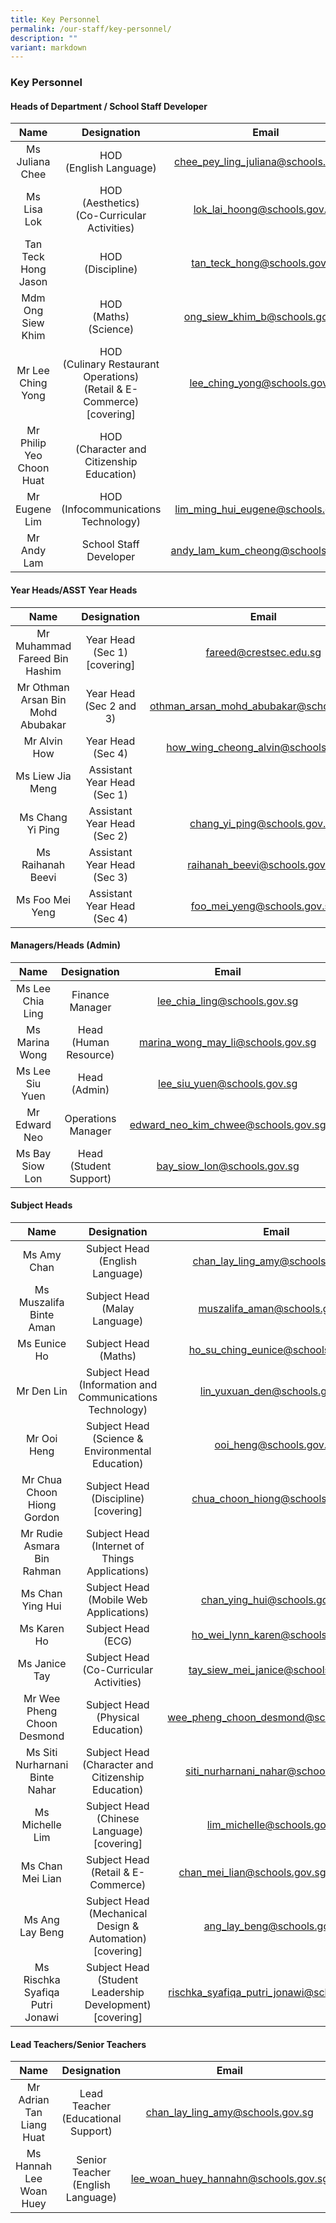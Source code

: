 ```yaml
---
title: Key Personnel
permalink: /our-staff/key-personnel/
description: ""
variant: markdown
---
```

### Key Personnel

#### Heads of Department / School Staff Developer

| Name | Designation | Email |
|:---:|:---:|:---:|
| Ms Juliana Chee | HOD<br>(English Language) | chee_pey_ling_juliana@schools.gov.sg |
| Ms Lisa Lok | HOD<br>(Aesthetics)<br>(Co-Curricular Activities) | lok_lai_hoong@schools.gov.sg |
| Tan Teck Hong Jason | HOD<br>(Discipline) | tan_teck_hong@schools.gov.sg |
| Mdm Ong Siew Khim | HOD<br>(Maths)<br>(Science) | ong_siew_khim_b@schools.gov.sg |
| Mr Lee Ching Yong | HOD<br>(Culinary Restaurant Operations)<br>(Retail &amp; E-Commerce) [covering]<br> | lee_ching_yong@schools.gov.sg |
| Mr Philip Yeo Choon Huat | HOD<br>(Character and Citizenship Education) |  |
| Mr Eugene Lim | HOD<br>(Infocommunications Technology) | lim_ming_hui_eugene@schools.gov.sg |
| Mr Andy Lam | School Staff Developer | andy_lam_kum_cheong@schools.gov.sg |

 
#### Year Heads/ASST Year Heads

| Name | Designation | Email |
|:---:|:---:|:---:|
| Mr Muhammad Fareed Bin Hashim | Year Head <br>(Sec 1) [covering] | fareed@crestsec.edu.sg |
| Mr Othman Arsan Bin Mohd Abubakar | Year Head <br>(Sec 2 and 3) | othman_arsan_mohd_abubakar@schools.gov.sg |
| Mr Alvin How | Year Head <br>(Sec 4) | how_wing_cheong_alvin@schools.gov.sg |
| Ms Liew Jia Meng | Assistant Year Head <br>(Sec 1) |  |
| Ms Chang Yi Ping |  Assistant Year Head <br>(Sec 2) | chang_yi_ping@schools.gov.sg |
| Ms Raihanah Beevi |Assistant Year Head <br>(Sec 3) | raihanah_beevi@schools.gov.sg |
| Ms Foo Mei Yeng |  Assistant Year Head <br>(Sec 4) | foo_mei_yeng@schools.gov.sg |


#### Managers/Heads (Admin)

| Name | Designation | Email |
|:---:|:---:|:---:|
| Ms Lee Chia Ling | Finance Manager | lee_chia_ling@schools.gov.sg |
| Ms Marina Wong | Head (Human Resource) | marina_wong_may_li@schools.gov.sg |
| Ms Lee Siu Yuen | Head (Admin) | lee_siu_yuen@schools.gov.sg |
| Mr Edward Neo | Operations Manager |edward_neo_kim_chwee@schools.gov.sg |
| Ms Bay Siow Lon | Head (Student Support) | bay_siow_lon@schools.gov.sg |


#### Subject Heads

| Name | Designation | Email |
|:---:|:---:|:---:|
| Ms Amy Chan  | Subject Head<br>(English Language) | chan_lay_ling_amy@schools.gov.sg |
| Ms Muszalifa Binte Aman | Subject Head<br>(Malay Language)| muszalifa_aman@schools.gov.sg |
| Ms Eunice Ho | Subject Head (Maths)| ho_su_ching_eunice@schools.gov.sg |
| Mr Den Lin | Subject Head<br>(Information and Communications Technology) | lin_yuxuan_den@schools.gov.sg |
| Mr Ooi Heng | Subject Head (Science &amp; Environmental Education) | ooi_heng@schools.gov.sg |
| Mr Chua Choon Hiong Gordon | Subject Head (Discipline)<br>[covering] | chua_choon_hiong@schools.gov.sg |
| Mr Rudie Asmara Bin Rahman | Subject Head (Internet of Things Applications) |  |
| Ms Chan Ying Hui | Subject Head<br>(Mobile Web Applications) | chan_ying_hui@schools.gov.sg)|
| Ms Karen Ho | Subject Head<br>(ECG) | ho_wei_lynn_karen@schools.gov.sg |
| Ms Janice Tay | Subject Head<br>(Co-Curricular Activities) | tay_siew_mei_janice@schools.gov.sg |
| Mr Wee Pheng Choon Desmond | Subject Head<br>(Physical Education) | wee_pheng_choon_desmond@schools.gov.sg |
| Ms Siti Nurharnani Binte Nahar | Subject Head<br>(Character and Citizenship Education) | siti_nurharnani_nahar@schools.gov.sg |
| Ms Michelle Lim | Subject Head <br> (Chinese Language) <br>[covering] | lim_michelle@schools.gov.sg|
| Ms Chan Mei Lian | Subject Head <br>(Retail &amp; E-Commerce) | chan_mei_lian@schools.gov.sgols.gov.sg
| Ms Ang Lay Beng | Subject Head <br> (Mechanical Design &amp; Automation) <br>[covering] | ang_lay_beng@schools.gov.sg|
| Ms Rischka Syafiqa Putri Jonawi | Subject Head <br> (Student Leadership Development) <br>[covering] | rischka_syafiqa_putri_jonawi@schools.gov.sg|

#### Lead Teachers/Senior Teachers

| Name | Designation | Email |
|:---:|:---:|:---:|
| Mr Adrian Tan Liang Huat  | Lead Teacher<br>(Educational Support) | chan_lay_ling_amy@schools.gov.sg |
| Ms Hannah Lee Woan Huey | Senior Teacher<br>(English Language)| lee_woan_huey_hannahn@schools.gov.sg |